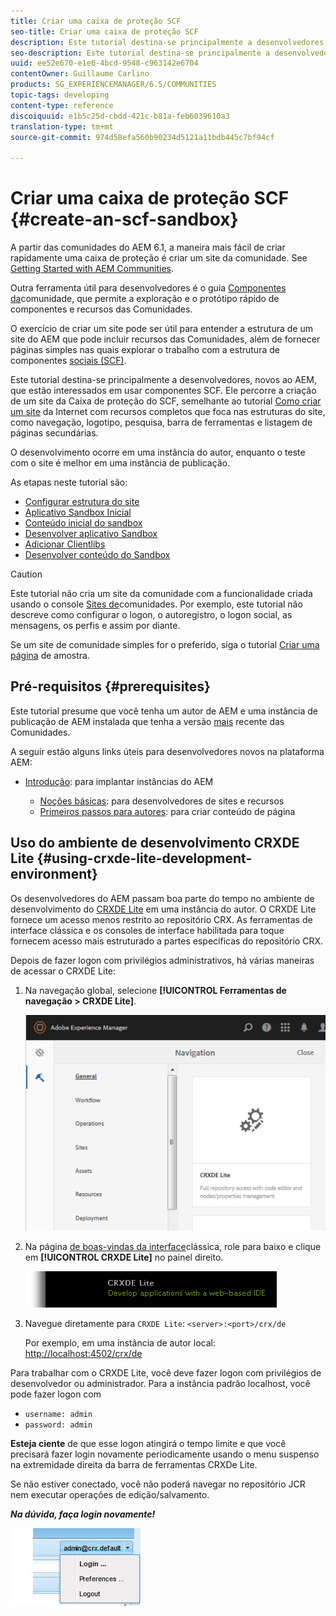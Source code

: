 ```yaml
---
title: Criar uma caixa de proteção SCF
seo-title: Criar uma caixa de proteção SCF
description: Este tutorial destina-se principalmente a desenvolvedores, novos ao AEM, que estão interessados em usar componentes SCF.  Ele percorre a criação de um site de segurança do SCF
seo-description: Este tutorial destina-se principalmente a desenvolvedores, novos ao AEM, que estão interessados em usar componentes SCF.  Ele percorre a criação de um site de segurança do SCF
uuid: ee52e670-e1e6-4bcd-9548-c963142e6704
contentOwner: Guillaume Carlino
products: SG_EXPERIENCEMANAGER/6.5/COMMUNITIES
topic-tags: developing
content-type: reference
discoiquuid: e1b5c25d-cbdd-421c-b81a-feb6039610a3
translation-type: tm+mt
source-git-commit: 974d58efa560b90234d5121a11bdb445c7bf94cf

---
```




# Criar uma caixa de proteção SCF {#create-an-scf-sandbox}


A partir das comunidades do AEM 6.1, a maneira mais fácil de criar rapidamente uma caixa de proteção é criar um site da comunidade. See [Getting Started with AEM Communities](getting-started.md).

Outra ferramenta útil para desenvolvedores é o guia [Componentes da](components-guide.md)comunidade, que permite a exploração e o protótipo rápido de componentes e recursos das Comunidades.

O exercício de criar um site pode ser útil para entender a estrutura de um site do AEM que pode incluir recursos das Comunidades, além de fornecer páginas simples nas quais explorar o trabalho com a estrutura de componentes [sociais (SCF)](scf.md).

Este tutorial destina-se principalmente a desenvolvedores, novos ao AEM, que estão interessados em usar componentes SCF. Ele percorre a criação de um site da Caixa de proteção do SCF, semelhante ao tutorial [Como criar um site](../../help/sites-developing/website.md) da Internet com recursos completos que foca nas estruturas do site, como navegação, logotipo, pesquisa, barra de ferramentas e listagem de páginas secundárias.

O desenvolvimento ocorre em uma instância do autor, enquanto o teste com o site é melhor em uma instância de publicação.

As etapas neste tutorial são:

* [Configurar estrutura do site](setup-website.md)
* [Aplicativo Sandbox Inicial](initial-app.md)
* [Conteúdo inicial do sandbox](initial-content.md)
* [Desenvolver aplicativo Sandbox](develop-app.md)
* [Adicionar Clientlibs](add-clientlibs.md)
* [Desenvolver conteúdo do Sandbox](develop-content.md)

>[!CAUTION]
>
>Este tutorial não cria um site da comunidade com a funcionalidade criada usando o console [Sites de](sites-console.md)comunidades. Por exemplo, este tutorial não descreve como configurar o logon, o autoregistro, o logon [](social-login.md)social, as mensagens, os perfis e assim por diante.
>
>Se um site de comunidade simples for o preferido, siga o tutorial [Criar uma página](create-sample-page.md) de amostra.

## Pré-requisitos {#prerequisites}

Este tutorial presume que você tenha um autor de AEM e uma instância de publicação de AEM instalada que tenha a versão [mais](deploy-communities.md#latest-releases) recente das Comunidades.

A seguir estão alguns links úteis para desenvolvedores novos na plataforma AEM:

* [Introdução](../../help/sites-deploying/deploy.md#getting-started): para implantar instâncias do AEM

   * [Noções básicas](../../help/sites-developing/the-basics.md): para desenvolvedores de sites e recursos
   * [Primeiros passos para autores](../../help/sites-authoring/first-steps.md): para criar conteúdo de página

## Uso do ambiente de desenvolvimento CRXDE Lite {#using-crxde-lite-development-environment}

Os desenvolvedores do AEM passam boa parte do tempo no ambiente de desenvolvimento do [CRXDE Lite](../../help/sites-developing/developing-with-crxde-lite.md) em uma instância do autor. O CRXDE Lite fornece um acesso menos restrito ao repositório CRX. As ferramentas de interface clássica e os consoles de interface habilitada para toque fornecem acesso mais estruturado a partes específicas do repositório CRX.

Depois de fazer logon com privilégios administrativos, há várias maneiras de acessar o CRXDE Lite:

1. Na navegação global, selecione **[!UICONTROL Ferramentas de navegação > CRXDE Lite]**.

   ![chlimage_1-350](assets/chlimage_1-350.png)

2. Na página [de boas-vindas da interface](http://localhost:4502/welcome.html)clássica, role para baixo e clique em **[!UICONTROL CRXDE Lite]** no painel direito.

   ![chlimage_1-351](assets/chlimage_1-351.png)

3. Navegue diretamente para `CRXDE Lite`: `<server>:<port>/crx/de`

   Por exemplo, em uma instância de autor local: [http://localhost:4502/crx/de](http://localhost:4502/crx/de)

Para trabalhar com o CRXDE Lite, você deve fazer logon com privilégios de desenvolvedor ou administrador. Para a instância padrão localhost, você pode fazer logon com

* `username: admin`
* `password: admin`


**Esteja ciente** de que esse logon atingirá o tempo limite e que você precisará fazer login novamente periodicamente usando o menu suspenso na extremidade direita da barra de ferramentas CRXDe Lite.

Se não estiver conectado, você não poderá navegar no repositório JCR nem executar operações de edição/salvamento.

***Na dúvida, faça login novamente!***

![chlimage_1-352](assets/chlimage_1-352.png)

